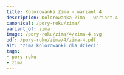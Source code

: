 ```yaml
---
title: Kolorowanka Zima - wariant 4
description: Kolorowanka Zima - wariant 4
canonical: /pory-roku/zima/
variant_of: zima
image: /pory-roku/zima/4/zima-4.svg
pdf: /pory-roku/zima/4/zima-4.pdf
alt: "zima kolorowanki dla dzieci"
tags:
- pory-roku
- zima
---
```

